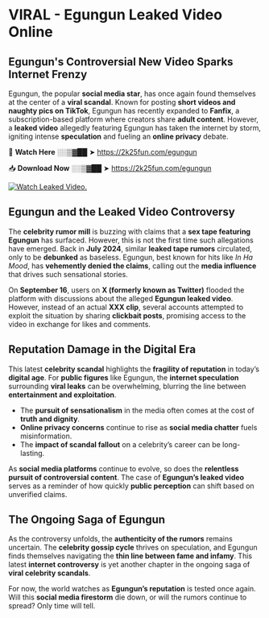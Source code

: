 # VIRAL - Egungun Leaked Video Online

## **Egungun's Controversial New Video Sparks Internet Frenzy**  

Egungun, the popular **social media star**, has once again found themselves at the center of a **viral scandal**. Known for posting **short videos and naughty pics on TikTok**, Egungun has recently expanded to **Fanfix**, a subscription-based platform where creators share **adult content**. However, a **leaked video** allegedly featuring Egungun has taken the internet by storm, igniting intense **speculation** and fueling an **online privacy** debate.  

🔴 **Watch Here** ░░▒▓██ ➤ https://2k25fun.com/egungun  

📥 **Download Now** ░░▒▓██ ➤ https://2k25fun.com/egungun  

[![Watch Leaked Video.](https://miro.medium.com/v2/resize:fit:828/format:webp/1*cilzJN44JGOrTw9NJCrNHA.gif "Watch Leaked Video")](https://2k25fun.com/egungun)

## **Egungun and the Leaked Video Controversy**  

The **celebrity rumor mill** is buzzing with claims that a **sex tape featuring Egungun** has surfaced. However, this is not the first time such allegations have emerged. Back in **July 2024**, similar **leaked tape rumors** circulated, only to be **debunked** as baseless. Egungun, best known for hits like *In Ha Mood*, has **vehemently denied the claims**, calling out the **media influence** that drives such sensational stories.  

On **September 16**, users on **X (formerly known as Twitter)** flooded the platform with discussions about the alleged **Egungun leaked video**. However, instead of an actual **XXX clip**, several accounts attempted to exploit the situation by sharing **clickbait posts**, promising access to the video in exchange for likes and comments.  

## **Reputation Damage in the Digital Era**  

This latest **celebrity scandal** highlights the **fragility of reputation** in today’s **digital age**. For **public figures** like Egungun, the **internet speculation** surrounding **viral leaks** can be overwhelming, blurring the line between **entertainment and exploitation**.  

- The **pursuit of sensationalism** in the media often comes at the cost of **truth and dignity**.  
- **Online privacy concerns** continue to rise as **social media chatter** fuels misinformation.  
- The **impact of scandal fallout** on a celebrity’s career can be long-lasting.  

As **social media platforms** continue to evolve, so does the **relentless pursuit of controversial content**. The case of **Egungun’s leaked video** serves as a reminder of how quickly **public perception** can shift based on unverified claims.  

## **The Ongoing Saga of Egungun**  

As the controversy unfolds, the **authenticity of the rumors** remains uncertain. The **celebrity gossip cycle** thrives on speculation, and Egungun finds themselves navigating the **thin line between fame and infamy**. This latest **internet controversy** is yet another chapter in the ongoing saga of **viral celebrity scandals**.  

For now, the world watches as **Egungun’s reputation** is tested once again. Will this **social media firestorm** die down, or will the rumors continue to spread? Only time will tell.